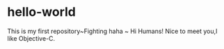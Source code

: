 # hello-world
This is my first repository~Fighting
haha ~
Hi Humans!
    Nice to meet you,I like Objective-C.
